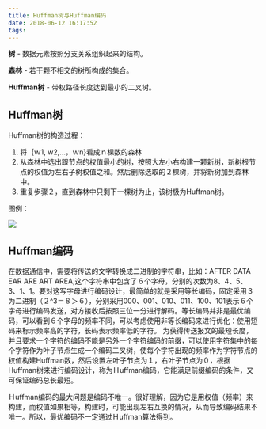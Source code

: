```yaml
---
title: Huffman树与Huffman编码
date: 2018-06-12 16:17:52
tags:
---
```

**树** - 数据元素按照分支关系组织起来的结构。

**森林** - 若干颗不相交的树所构成的集合。

**Huffman树** - 带权路径长度达到最小的二叉树。


## Huffman树

Huffman树的构造过程：
1. 将｛ｗ1, w2,...，ｗn}看成ｎ棵数的森林
2. 从森林中选出跟节点的权值最小的树，按照大左小右构建一颗新树，新树根节点的权值为左右子树权值之和。然后删除选取的２棵树，并将新树加到森林中。
3. 重复步骤２，直到森林中只剩下一棵树为止，该树极为Huffman树。

图例：

![](https://upload.wikimedia.org/wikipedia/commons/d/d8/HuffmanCodeAlg.png)
## Huffman编码
在数据通信中，需要将传送的文字转换成二进制的字符串，比如：AFTER DATA EAR ARE ART AREA,这个字符串中包含了６个字母，分别的次数为8、4、5、3、1、1。要对这写字母进行编码设计，最简单的就是采用等长编码，固定采用３为二进制（２^3＝８＞６），分别采用000、001、010、011、100、101表示６个字母进行编码发送，对方接收后按照三位一分进行解码。等长编码并非是最优编码，可以看到６个字母的频率不同，可以考虑使用非等长编码来进行优化：使用短码来标示频率高的字符，长码表示频率低的字符。
为获得传送报文的最短长度，并且要求一个字符的编码不能是另外一个字符编码的前缀，可以使用字符集中的每个字符作为叶子节点生成一个编码二叉树，使每个字符出现的频率作为字符节点的权值构建Huffman数，然后设置左叶子节点为１，右叶子节点为０，根据Huffman树来进行编码设计，称为Ｈuffman编码，它能满足前缀编码的条件，又可保证编码总长最短。

Ｈuffman编码的最大问题是编码不唯一。很好理解，因为它是用权值（频率）来构建，而权值如果相等，构建时，可能出现左右互换的情况，从而导致编码结果不唯一。所以，最优编码不一定通过Ｈuffman算法得到。
